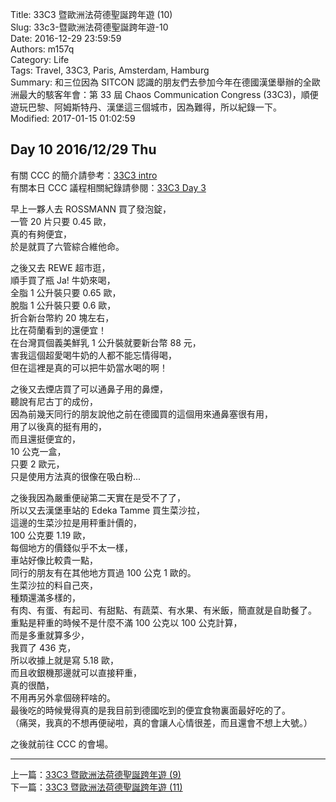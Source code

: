 Title: 33C3 暨歐洲法荷德聖誕跨年遊 (10)  
Slug: 33c3-暨歐洲法荷德聖誕跨年遊-10  
Date: 2016-12-29 23:59:59  
Authors: m157q  
Category: Life  
Tags: Travel, 33C3, Paris, Amsterdam, Hamburg  
Summary: 和三位因為 SITCON 認識的朋友們去參加今年在德國漢堡舉辦的全歐洲最大的駭客年會：第 33 屆 Chaos Communication Congress (33C3)，順便遊玩巴黎、阿姆斯特丹、漢堡這三個城市，因為難得，所以紀錄一下。  
Modified: 2017-01-15 01:02:59  
  
  
## Day 10 2016/12/29 Thu  
  
有關 CCC 的簡介請參考：[33C3 intro](/posts/2016/12/27/33c3-0)  
有關本日 CCC 議程相關紀錄請參閱：[33C3 Day 3](/posts/2016/12/29/33c3-day3)  
  
早上一夥人去 ROSSMANN 買了發泡錠，  
一管 20 片只要 0.45 歐，  
真的有夠便宜，  
於是就買了六管綜合維他命。  
  
之後又去 REWE 超市逛，  
順手買了瓶 Ja! 牛奶來喝，  
全脂 1 公升裝只要 0.65 歐，  
脫脂 1 公升裝只要 0.6 歐，  
折合新台幣約 20 塊左右，  
比在荷蘭看到的還便宜！  
在台灣買個義美鮮乳 1 公升裝就要新台幣 88 元，  
害我這個超愛喝牛奶的人都不能忘情得喝，  
但在這裡是真的可以把牛奶當水喝的啊！  
  
之後又去煙店買了可以通鼻子用的鼻煙，  
聽說有尼古丁的成份，  
因為前幾天同行的朋友說他之前在德國買的這個用來通鼻塞很有用，  
用了以後真的挺有用的，  
而且還挺便宜的，  
10 公克一盒，  
只要 2 歐元，  
只是使用方法真的很像在吸白粉...  
  
之後我因為嚴重便祕第二天實在是受不了了，  
所以又去漢堡車站的 Edeka Tamme 買生菜沙拉，  
這邊的生菜沙拉是用秤重計價的，  
100 公克要 1.19 歐，  
每個地方的價錢似乎不太一樣，  
車站好像比較貴一點，  
同行的朋友有在其他地方買過 100 公克 1 歐的。  
生菜沙拉的料自己夾，  
種類還滿多樣的，  
有肉、有蛋、有起司、有甜點、有蔬菜、有水果、有米飯，簡直就是自助餐了。  
重點是秤重的時候不是什麼不滿 100 公克以 100 公克計算，  
而是多重就算多少，  
我買了 436 克，  
所以收據上就是寫 5.18 歐，  
而且收銀機那邊就可以直接秤重，  
真的很酷，  
不用再另外拿個磅秤啥的。  
最後吃的時候覺得真的是我目前到德國吃到的便宜食物裏面最好吃的了。  
（痛哭，我真的不想再便祕啦，真的會讓人心情很差，而且還會不想上大號。）  
  
之後就前往 CCC 的會場。  
  
---  
  
上一篇：[33C3 暨歐洲法荷德聖誕跨年遊 (9)](/posts/2016/12/28/33c3-暨歐洲法荷德聖誕跨年遊-9)  
下一篇：[33C3 暨歐洲法荷德聖誕跨年遊 (11)](/posts/2016/12/30/33c3-暨歐洲法荷德聖誕跨年遊-11)  
